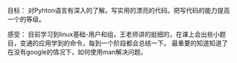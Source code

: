 目标： 对Pyhton语言有深入的了解。写实用的漂亮的代码。把写代码的能力提高一个的等级。

感受： 目前学习到linux基础-用户和组，王老师讲的挺细的，在课上会出些小题目，变通的应用学到的命令，每到一个阶段都会总结一下。
       最重要的知道知道了在没有google的情况下，如何使用man解决问题。
